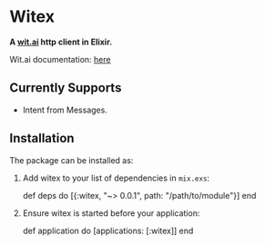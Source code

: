 # Witex

**A [wit.ai] http client in Elixir.**

Wit.ai documentation: [here][wit.ai/docs]

## Currently Supports

 - Intent from Messages.

## Installation

The package can be installed as:

  1. Add witex to your list of dependencies in `mix.exs`:

        def deps do
          [{:witex, "~> 0.0.1", path: "/path/to/module"}]
        end

  2. Ensure witex is started before your application:

        def application do
          [applications: [:witex]]
        end

[wit.ai]: https://wit.ai
[wit.ai/docs]: https://wit.ai/docs
